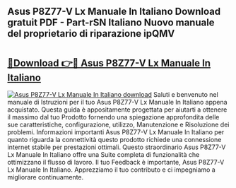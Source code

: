 ## Asus P8Z77-V Lx Manuale In Italiano Download gratuit PDF - Part-rSN Italiano Nuovo manuale del proprietario di riparazione ipQMV

# <h2><a href="http://dfevqhj.blite.top/?on=Asus+P8Z77-V+Lx+Manuale+In+Italiano">🔗Download 👉🔴 Asus P8Z77-V Lx Manuale In Italiano</a></h2>

[![Asus P8Z77-V Lx Manuale In Italiano download](https://i.imgur.com/lujVjoI.png)](http://dfevqhj.blite.top/?on=Asus+P8Z77-V+Lx+Manuale+In+Italiano)
Saluti e benvenuto nel manuale di Istruzioni per il tuo Asus P8Z77-V Lx Manuale In Italiano appena acquistato. Questa guida è appositamente progettata per aiutarti a ottenere il massimo dal tuo Prodotto fornendo una spiegazione approfondita delle sue caratteristiche, configurazione, utilizzo, Manutenzione e Risoluzione dei problemi. Informazioni importanti Asus P8Z77-V Lx Manuale In Italiano per quanto riguarda la connettività questo prodotto richiede una connessione internet stabile per prestazioni ottimali. Questo straordinario Asus P8Z77-V Lx Manuale In Italiano offre una Suite completa di funzionalità che ottimizzano il flusso di lavoro. Il tuo Feedback è importante, Asus P8Z77-V Lx Manuale In Italiano. Apprezziamo il tuo contributo e ci impegniamo a migliorare continuamente.
